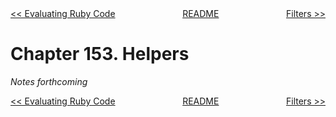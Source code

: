 <div>
<div style='float: left'><a href='ch152-evaluating-ruby-code.md'>&lt;&lt; Evaluating Ruby Code</a></div>
<div style='float: right'><a href='ch154-filters.md'>Filters &gt;&gt;</a></div>
<div style='float: inline-auto;text-align:center'><a href='README.md'>README</a></div>
<div style="clear: both"></div>
</div>

# Chapter 153. Helpers

*Notes forthcoming*

<div>
<div style='float: left'><a href='ch152-evaluating-ruby-code.md'>&lt;&lt; Evaluating Ruby Code</a></div>
<div style='float: right'><a href='ch154-filters.md'>Filters &gt;&gt;</a></div>
<div style='float: inline-auto;text-align:center'><a href='README.md'>README</a></div>
<div style="clear: both"></div>
</div>